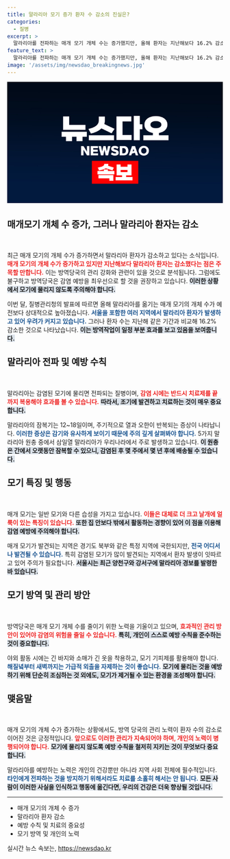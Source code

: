 ```yaml
---
title: 말라리아 모기 증가 환자 수 감소의 진실은?
categories:
  - 질병
excerpt: >
  말라리아를 전파하는 매개 모기 개체 수는 증가했지만, 올해 환자는 지난해보다 16.2% 감소했습니다. 방역당국은 모기 방지 수칙 준수를 강조하며, 감염 시 치료제를 끝까지 복용할 것을 권고했습니다. 모기에 물리지 않도록 주의가 필요합니다!
feature_text: >
  말라리아를 전파하는 매개 모기 개체 수는 증가했지만, 올해 환자는 지난해보다 16.2% 감소했습니다. 방역당국은 모기 방지 수칙 준수를 강조하며, 감염 시 치료제를 끝까지 복용할 것을 권고했습니다. 모기에 물리지 않도록 주의가 필요합니다!
image: '/assets/img/newsdao_breakingnews.jpg'
---
```


<p><img src="/assets/img/newsdao_breakingnews.jpg" alt="implanttips 속보" /></p>

<h2 data-ke-size="size26">매개모기 개체 수 증가, 그러나 말라리아 환자는 감소</h2>

<p data-ke-size="size16">&nbsp;</p>

<p data-ke-size="size16">최근 매개 모기의 개체 수가 증가하면서 말라리아 환자가 감소하고 있다는 소식입니다. <b><span style="color: #ee2323;">매개 모기의 개체 수가 증가하고 있지만 지난해보다 말라리아 환자는 감소했다는 점은 주목할 만합니다.</span></b> 이는 방역당국의 관리 강화와 관련이 있을 것으로 분석됩니다. 그럼에도 불구하고 방역당국은 감염 예방을 최우선으로 할 것을 권장하고 있습니다. <b><span style="background-color: #21538527;">이러한 상황에서 모기에 물리지 않도록 주의해야 합니다.</span></b></p>

<p data-ke-size="size16">이번 달, 질병관리청의 발표에 따르면 올해 말라리아를 옮기는 매개 모기의 개체 수가 예전보다 상대적으로 높아졌습니다. <b><span style="color: #1a5490;">서울을 포함한 여러 지역에서 말라리아 환자가 발생하고 있어 우려가 커지고 있습니다.</span></b> 그러나 환자 수는 지난해 같은 기간과 비교해 16.2% 감소한 것으로 나타났습니다. <b><span style="background-color: #21538527;">이는 방역작업이 일정 부분 효과를 보고 있음을 보여줍니다.</span></b></p>

<h2 data-ke-size="size26">말라리아 전파 및 예방 수칙</h2>

<p data-ke-size="size16">&nbsp;</p>

<p data-ke-size="size16">말라리아는 감염된 모기에 물리면 전파되는 질병이며, <b><span style="color: #ee2323;">감염 시에는 반드시 치료제를 끝까지 복용해야 효과를 볼 수 있습니다.</span></b> <b><span style="background-color: #21538527;">따라서, 조기에 발견하고 치료하는 것이 매우 중요합니다.</span></b></p>

<p data-ke-size="size16">말라리아의 잠복기는 12~18일이며, 주기적으로 열과 오한이 반복되는 증상이 나타납니다. <b><span style="color: #1a5490;">이러한 증상은 감기와 유사하게 보이기 때문에 주의 깊게 살펴봐야 합니다.</span></b> 5가지 말라리아 원충 중에서 삼일열 말라리아가 우리나라에서 주로 발생하고 있습니다. <b><span style="background-color: #21538527;">이 원충은 간에서 오랫동안 잠복할 수 있으니, 감염된 후 몇 주에서 몇 년 후에 배송될 수 있습니다.</span></b></p>

<h2 data-ke-size="size26">모기 특징 및 행동</h2>

<p data-ke-size="size16">&nbsp;</p>

<p data-ke-size="size16">매개 모기는 일반 모기와 다른 습성을 가지고 있습니다. <b><span style="color: #ee2323;">이들은 대체로 더 크고 날개에 얼룩이 있는 특징이 있습니다.</span></b> <b><span style="background-color: #21538527;">또한 집 안보다 밖에서 활동하는 경향이 있어 이 점을 이용해 감염 예방에 주의해야 합니다.</span></b></p>

<p data-ke-size="size16">매개 모기가 발견되는 지역은 경기도 북부와 같은 특정 지역에 국한되지만, <b><span style="color: #1a5490;">전국 어디서나 발견될 수 있습니다.</span></b> 특히 감염된 모기가 많이 발견되는 지역에서 환자 발생이 잇따르고 있어 주의가 필요합니다. <b><span style="background-color: #21538527;">서울시는 최근 양천구와 강서구에 말라리아 경보를 발령한 바 있습니다.</span></b></p>

<h2 data-ke-size="size26">모기 방역 및 관리 방안</h2>

<p data-ke-size="size16">&nbsp;</p>

<p data-ke-size="size16">방역당국은 매개 모기 개체 수를 줄이기 위한 노력을 기울이고 있으며, <b><span style="color: #ee2323;">효과적인 관리 방안이 있어야 감염의 위험을 줄일 수 있습니다.</span></b> <b><span style="background-color: #21538527;">특히, 개인이 스스로 예방 수칙을 준수하는 것이 중요합니다.</span></b></p>

<p data-ke-size="size16">야외 활동 시에는 긴 바지와 소매가 긴 옷을 착용하고, 모기 기피제를 활용해야 합니다. <b><span style="color: #1a5490;">해질녘부터 새벽까지는 가급적 외출을 자제하는 것이 좋습니다.</span></b> <b><span style="background-color: #21538527;">모기에 물리는 것을 예방하기 위해 단순히 조심하는 것 외에도, 모기가 제거될 수 있는 환경을 조성해야 합니다.</span></b></p>

<h2 data-ke-size="size26">맺음말</h2>

<p data-ke-size="size16">&nbsp;</p>

<p data-ke-size="size16">매개 모기의 개체 수가 증가하는 상황에서도, 방역 당국의 관리 노력이 환자 수의 감소로 이어진 것은 긍정적입니다. <b><span style="color: #ee2323;">앞으로도 이러한 관리가 지속되어야 하며, 개인의 노력이 병행되어야 합니다.</span></b> <b><span style="background-color: #21538527;">모기에 물리지 않도록 예방 수칙을 철저히 지키는 것이 무엇보다 중요합니다.</span></b></p>

<p data-ke-size="size16">말라리아를 예방하는 노력은 개인의 건강뿐만 아니라 지역 사회 전체에 필수적입니다. <b><span style="color: #1a5490;">타인에게 전파하는 것을 방지하기 위해서라도 치료를 소홀히 해서는 안 됩니다.</span></b> <b><span style="background-color: #21538527;">모든 사람이 이러한 사실을 인식하고 행동에 옮긴다면, 우리의 건강은 더욱 향상될 것입니다.</span></b></p>

<hr>

<ul>
    <li>매개 모기의 개체 수 증가</li>
    <li>말라리아 환자 감소</li>
    <li>예방 수칙 및 치료의 중요성</li>
    <li>모기 방역 및 개인의 노력</li>
</ul>

<p data-ke-size="size16"></p>
실시간 뉴스 속보는, <a href="https://newsdao.kr" rel="dofollow">https://newsdao.kr</a>


